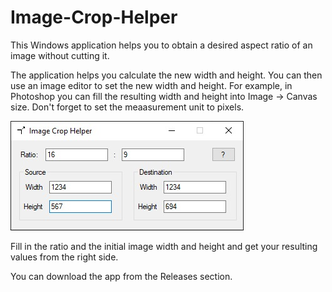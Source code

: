 # Image-Crop-Helper

This Windows application helps you to obtain a desired aspect ratio of an image without cutting it.

The application helps you calculate the new width and height. You can then use an image editor to set the new width and height. For example, in Photoshop you can fill the resulting width and height into Image -> Canvas size. Don't forget to set the meaasurement unit to pixels.

![Image Crop Helper screenshot](https://raw.githubusercontent.com/dan-mirescu/dan-mirescu.github.io/master/uploads/06-2022/image_crop_helper-screenshot.jpg)

Fill in the ratio and the initial image width and height and get your resulting values from the right side.

You can download the app from the Releases section.
